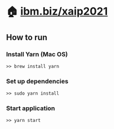 # :house: [ibm.biz/xaip2021](http://ibm.biz/xaip2020)

## How to run

### Install Yarn (Mac OS)

```
>> brew install yarn
```

### Set up dependencies

```
>> sudo yarn install
```

### Start application

```
>> yarn start
```
